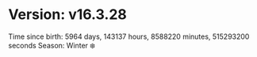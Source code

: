 # Version: v16.3.28
Time since birth: 5964 days, 143137 hours, 8588220 minutes, 515293200 seconds
Season: Winter ❄️
